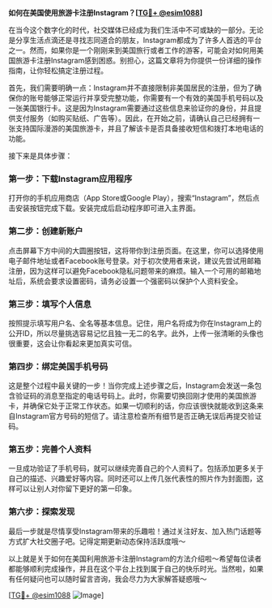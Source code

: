 **如何在美国使用旅游卡注册Instagram？[[TG💪+ @esim1088](https://t.me/s/esim1088)]**

在当今这个数字化的时代，社交媒体已经成为我们生活中不可或缺的一部分。无论是分享生活点滴还是寻找志同道合的朋友，Instagram都成为了许多人首选的平台之一。然而，如果你是一个刚刚来到美国旅行或者工作的游客，可能会对如何用美国旅游卡注册Instagram感到困惑。别担心，这篇文章将为你提供一份详细的操作指南，让你轻松搞定注册过程。

首先，我们需要明确一点：Instagram并不直接限制非美国居民的注册，但为了确保你的账号能够正常运行并享受完整功能，你需要有一个有效的美国手机号码以及一张美国银行卡。这是因为Instagram需要通过这些信息来验证你的身份，并且提供支付服务（如购买贴纸、广告等）。因此，在开始之前，请确认自己已经拥有一张支持国际漫游的美国旅游卡，并且了解该卡是否具备接收短信和拨打本地电话的功能。

接下来是具体步骤：

### 第一步：下载Instagram应用程序
打开你的手机应用商店（App Store或Google Play），搜索“Instagram”，然后点击安装按钮完成下载。安装完成后启动程序即可进入主界面。

### 第二步：创建新账户
点击屏幕下方中间的大圆圈按钮，这将带你到注册页面。在这里，你可以选择使用电子邮件地址或者Facebook账号登录。对于初次使用者来说，建议先尝试用邮箱注册，因为这样可以避免Facebook隐私问题带来的麻烦。输入一个可用的邮箱地址后，系统会要求设置密码，请务必设置一个强密码以保护个人资料安全。

### 第三步：填写个人信息
按照提示填写用户名、全名等基本信息。记住，用户名将成为你在Instagram上的公开ID，所以尽量挑选容易记忆且独一无二的名字。此外，上传一张清晰的头像也很重要，这会让你看起来更加真实可信。

### 第四步：绑定美国手机号码
这是整个过程中最关键的一步！当你完成上述步骤之后，Instagram会发送一条包含验证码的消息至指定的电话号码上。此时，你需要切换回刚才使用的美国旅游卡，并确保它处于正常工作状态。如果一切顺利的话，你应该很快就能收到这条来自Instagram官方号码的短信了。请注意检查所有细节是否正确无误后再提交验证码。

### 第五步：完善个人资料
一旦成功验证了手机号码，就可以继续完善自己的个人资料了。包括添加更多关于自己的描述、兴趣爱好等内容。同时还可以上传几张代表性的照片作为封面图，这样可以让别人对你留下更好的第一印象。

### 第六步：探索发现
最后一步就是尽情享受Instagram带来的乐趣啦！通过关注好友、加入热门话题等方式扩大社交圈子吧。记得定期更新动态保持活跃度哦～

以上就是关于如何在美国利用旅游卡注册Instagram的方法介绍啦～希望每位读者都能够顺利完成操作，并且在这个平台上找到属于自己的快乐时光。当然啦，如果有任何疑问也可以随时留言咨询，我会尽力为大家解答疑惑哦～

[[TG💪+ @esim1088](https://t.me/s/esim1088) ![Image](https://i.postimg.cc/4NQfJmqS/Snipaste-2025-05-13-00-14-12.png)]